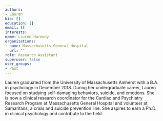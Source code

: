 ```yaml
---
authors:
- Lauren
bio: []
education: []
email: []
interests:
name: Lauren Harnedy
organizations:
- name: Massachusetts General Hospital
  url: ""
role: Research Assistant
superuser: false
user_groups:
- Past
---
```


Lauren graduated from the University of Massachusetts Amherst with a B.A. in psychology in December 2018. During her undergraduate career, Lauren focused on studying self-damaging behaviors, suicide, and emotions. She is now a clinical research coordinator for the Cardiac and Psychiatry Research Program at Massachusetts General Hospital and volunteer at Samaritans, a crisis and suicide prevention line. She aspires to earn a Ph.D. in clinical psychology and contribute to the field. 